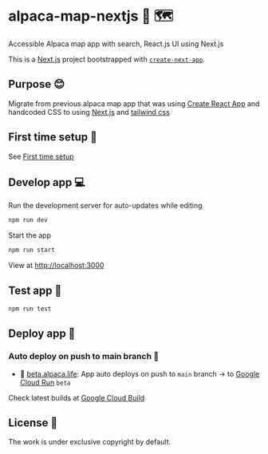 # alpaca-map-nextjs 🦙 🗺

Accessible Alpaca map app with search, React.js UI using Next.js

This is a [Next.js](https://nextjs.org/) project bootstrapped with [`create-next-app`](https://github.com/vercel/next.js/tree/canary/packages/create-next-app).

## Purpose 😊

Migrate from previous alpaca map app that was using [Create React App](https://github.com/facebook/create-react-app) and handcoded CSS to using [Next.js](https://nextjs.org/) and [tailwind css](https://tailwindcss.com/)

## First time setup 🐣

See [First time setup](src/docs/README.init.md)

## Develop app 💻

Run the development server for auto-updates while editing

```bash
npm run dev
```

Start the app

```bash
npm run start
```

View at [http://localhost:3000](http://localhost:3000)

## Test app 🧪

```bash
npm run test
```

## Deploy app 🤖

### Auto deploy on push to main branch 🚀

- 👾 [beta.alpaca.life](beta.alpaca.life): App auto deploys on push to `main` branch -> to [Google Cloud Run](https://console.cloud.google.com/run/) `beta`

Check latest builds at [Google Cloud Build](https://console.cloud.google.com/cloud-build/)

## License 📝

The work is under exclusive copyright by default.
